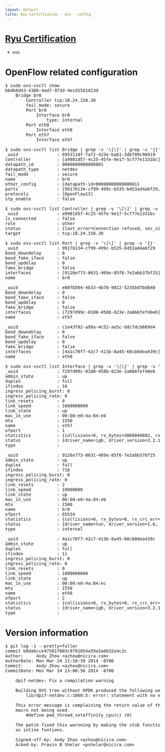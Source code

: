 ```yaml
---
layout: default
title: Ryu Certification - ovs - config
---
```

# [Ryu Certification](http://osrg.github.io/ryu/certification.html)
* ovs 

# OpenFlow related configuration
<pre>
$ sudo ovs-vsctl show
bbdb0d43-436b-4ad7-973d-4ecd15d1d13d
    Bridge br0
        Controller tcp:10.24.150.30
        fail_mode: secure
        Port br0
            Interface br0
                type: internal
        Port eth8
            Interface eth8
        Port eth7
            Interface eth7

$ sudo ovs-vsctl list Bridge | grep -v '\[\]' | grep -v '{}'
_uuid               : 6953110f-7af2-423e-bab1-3db789c96019
controller          : [a9981d57-4c25-45fe-9e17-5cf77e1331bc]
datapath_id         : 0000000000000001
datapath_type       : netdev
fail_mode           : secure
name                : br0
other_config        : {datapath-id=0000000000000001}
ports               : [99176134-cf99-499c-b535-b453ad4a6f29, c1e43f82-a98a-4c52-ae5c-ddc7dcb669d4, e80fb504-4b33-4b76-9812-5235bd7bd840]
protocols           : [OpenFlow13]
stp_enable          : false

$ sudo ovs-vsctl list Controller | grep -v '\[\]' | grep -v '{}'
_uuid               : a9981d57-4c25-45fe-9e17-5cf77e1331bc
is_connected        : false
role                : other
status              : {last_error=Connection refused, sec_since_connect=382, sec_since_disconnect=3, state=BACKOFF}
target              : tcp:10.24.150.30

$ sudo ovs-vsctl list Port | grep -v '\[\]' | grep -v '{}'
_uuid               : 99176134-cf99-499c-b535-b453ad4a6f29
bond_downdelay      : 0
bond_fake_iface     : false
bond_updelay        : 0
fake_bridge         : false
interfaces          : [9126e773-0631-469e-85f6-7e2abb37bf25]
name                : br0

_uuid               : e80fb504-4b33-4b76-9812-5235bd7bd840
bond_downdelay      : 0
bond_fake_iface     : false
bond_updelay        : 0
fake_bridge         : false
interfaces          : [7297d99c-0180-458b-823e-2a866fef40e6]
name                : eth7

_uuid               : c1e43f82-a98a-4c52-ae5c-ddc7dcb669d4
bond_downdelay      : 0
bond_fake_iface     : false
bond_updelay        : 0
fake_bridge         : false
interfaces          : [4a1c70f7-42c7-413b-8a45-68cb0dea439c]
name                : eth8

$ sudo ovs-vsctl list Interface | grep -v '\[\]' | grep -v '{}'
_uuid               : 7297d99c-0180-458b-823e-2a866fef40e6
admin_state         : up
duplex              : full
ifindex             : 10
ingress_policing_burst: 0
ingress_policing_rate: 0
link_resets         : 0
link_speed          : 1000000000
link_state          : up
mac_in_use          : 00:60:e0:4a:84:eb
mtu                 : 1550
name                : eth7
ofport              : 1
statistics          : {collisions=0, rx_bytes=3068840602, rx_crc_err=0, rx_dropped=0, rx_errors=0, rx_frame_err=0, rx_over_err=0, rx_packets=72691834, tx_bytes=0, tx_dropped=0, tx_errors=0, tx_packets=0}
status              : {driver_name=igb, driver_version=3.2.10-k, firmware_version=3.10-0}
type                : 

_uuid               : 9126e773-0631-469e-85f6-7e2abb37bf25
admin_state         : up
duplex              : full
ifindex             : 716
ingress_policing_burst: 0
ingress_policing_rate: 0
link_resets         : 2
link_speed          : 10000000
link_state          : up
mac_in_use          : 00:60:e0:4a:84:eb
mtu                 : 1500
name                : br0
ofport              : 65534
statistics          : {collisions=0, rx_bytes=0, rx_crc_err=0, rx_dropped=0, rx_errors=0, rx_frame_err=0, rx_over_err=0, rx_packets=0, tx_bytes=0, tx_dropped=0, tx_errors=0, tx_packets=0}
status              : {driver_name=tun, driver_version=1.6, firmware_version=N/A}
type                : internal

_uuid               : 4a1c70f7-42c7-413b-8a45-68cb0dea439c
admin_state         : up
duplex              : full
ifindex             : 11
ingress_policing_burst: 0
ingress_policing_rate: 0
link_resets         : 0
link_speed          : 1000000000
link_state          : up
mac_in_use          : 00:60:e0:4a:84:ec
mtu                 : 1550
name                : eth8
ofport              : 2
statistics          : {collisions=0, rx_bytes=0, rx_crc_err=0, rx_dropped=0, rx_errors=0, rx_frame_err=0, rx_over_err=0, rx_packets=0, tx_bytes=5357200, tx_dropped=0, tx_errors=0, tx_packets=57115}
status              : {driver_name=igb, driver_version=3.2.10-k, firmware_version=3.10-0}
type                : 
</pre>

# Version information
<pre>
$ git log -1 --pretty=fuller
commit b8da6cce47501f003c9791054a59a5a6632e4c2c
Author:     Andy Zhou &lt;azhou@nicira.com&gt;
AuthorDate: Mon Mar 24 21:10:39 2014 -0700
Commit:     Andy Zhou &lt;azhou@nicira.com&gt;
CommitDate: Mon Mar 24 23:00:56 2014 -0700

    dpif-netdev: Fix a compilation warning
    
    Building OVS tree without DPDK produced the following warning message:
        lib/dpif-netdev.c:1868:5: error: statement with no effect
    
    This error message is complaining the return value of the following
    macro not being used.
    	#define pmd_thread_setaffinity_cpu(c) (0)
    
    The patch fixed this warnning by making the stub functions
    as inline funtions.
    
    Signed-off-by: Andy Zhou &lt;azhou@nicira.com&gt;
    Acked-by: Pravin B Shelar &lt;pshelar@nicira.com&gt;
</pre>
